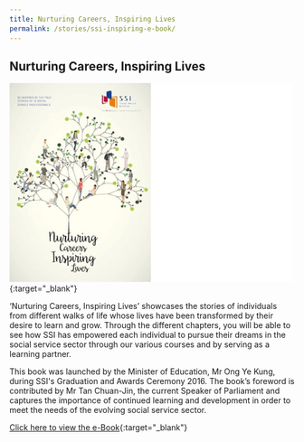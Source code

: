 ```yaml
---
title: Nurturing Careers, Inspiring Lives
permalink: /stories/ssi-inspiring-e-book/
---
```


## Nurturing Careers, Inspiring Lives

[![Nurturing Careers, Inspiring Lives](/images/stories/pages/inspiringbook-v1.png)](/images/stories/pages/Nurturing-Careers-Inspiring-Lives-Vol-2.pdf){:target="_blank"}

‘Nurturing Careers, Inspiring Lives’ showcases the stories of individuals from different walks of life whose lives have been transformed by their desire to learn and grow. Through the different chapters, you will be able to see how SSI has empowered each individual to pursue their dreams in the social service sector through our various courses and by serving as a learning partner.  

This book was launched by the Minister of Education, Mr Ong Ye Kung, during SSI's Graduation and Awards Ceremony 2016. The book’s foreword is contributed by Mr Tan Chuan-Jin, the current Speaker of Parliament and captures the importance of continued learning and development in order to meet the needs of the evolving social service sector.

[Click here to view the e-Book](/images/stories/pages/Nurturing-Careers-Inspiring-Lives-Vol-2.pdf){:target="_blank"}

